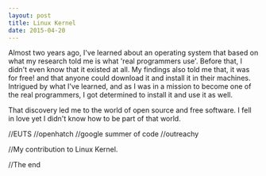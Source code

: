 ```yaml
---
layout: post
title: Linux Kernel
date: 2015-04-20
---
```


Almost two years ago, I've learned about an operating system that based on what my research told me is what 'real programmers use'. Before that, I didn't even know that it existed at all. 
My findings also told me that, it was for free! and that anyone could download it and install it in their machines. 
Intrigued by what I've learned, and as I was in a mission to become one of the real programmers, I got determined to install it and use it as well. 

That discovery led me to the world of open source and free software. I fell in love yet I didn't know how to be part of that world.  

//EUTS
//openhatch
//google summer of code
//outreachy

//My contribution to Linux Kernel.

//The end

